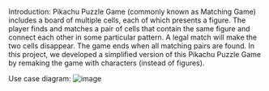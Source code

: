 Introduction:
Pikachu Puzzle Game (commonly known as Matching Game) includes a board of multiple cells, each of which
presents a figure. The player finds and matches a pair of cells that contain the same figure and connect each other
in some particular pattern. A legal match will make the two cells disappear. The game ends when all matching
pairs are found.
In this project, we developed a simplified version of this Pikachu Puzzle Game by remaking the game with characters
(instead of figures).

Use case diagram:
![image](https://github.com/Orange1301/Pikachu-game/assets/130559533/4046f233-0f00-4a7a-945a-a33c6d51978c)
